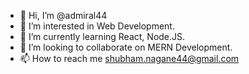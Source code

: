 - 👋 Hi, I’m @admiral44
- 👀 I’m interested in Web Development.
- 🌱 I’m currently learning React, Node.JS. 
- 💞️ I’m looking to collaborate on MERN Development. 
- 📫 How to reach me shubham.nagane44@gmail.com

<!---
admiral44/admiral44 is a ✨ special ✨ repository because its `README.md` (this file) appears on your GitHub profile.
You can click the Preview link to take a look at your changes.
--->
